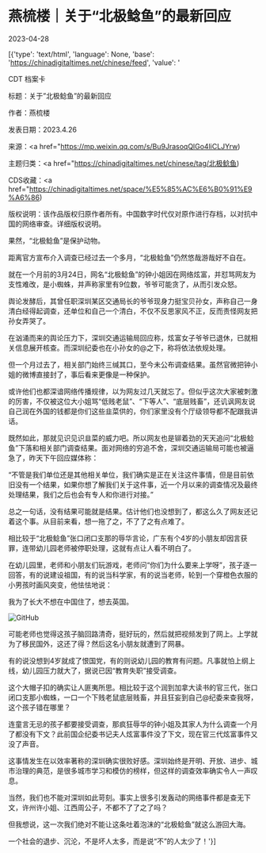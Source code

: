 # 燕梳楼｜关于“北极鲶鱼”的最新回应

2023-04-28

[{'type': 'text/html', 'language': None, 'base': 'https://chinadigitaltimes.net/chinese/feed', 'value': '

CDT 档案卡

标题：关于&#8221;北极鲶鱼&#8221;的最新回应

作者：燕梳楼

发表日期：2023.4.26

来源：<a href="https://mp.weixin.qq.com/s/Bu9JrasoqQlGo4liCLJYrw)

主题归类：<a href="https://chinadigitaltimes.net/chinese/tag/北极鲶鱼)

CDS收藏：<a href="https://chinadigitaltimes.net/space/%E5%85%AC%E6%B0%91%E9%A6%86)

版权说明：该作品版权归原作者所有。中国数字时代仅对原作进行存档，以对抗中国的网络审查。详细版权说明。





果然，“北极鲶鱼”是保护动物。

距离官方宣布介入调查已经过去一个多月，“北极鲶鱼”仍然悠哉游哉好不自在。

就在一个月前的3月24日，网名“北极鲶鱼”的钟小姐因在网络炫富，并怼骂网友为支性难改，是小蜘蛛，并声称家里有9位数，爷爷可能贪了，从而引发众怒。

舆论发酵后，其曾任职深圳某区交通局长的爷爷现身力挺宝贝孙女，声称自己一身清白经得起调查，还单位和自己一个清白，不仅不反思家风不正，反而责怪网友把孙女弄哭了。

在汹涌而来的舆论压力下，深圳交通运输局回应称，炫富女子爷爷已退休，已就相关信息展开核查。而深圳纪委也在小孙女的@之下，称将依法依规处理。

但一个月过去了，相关部门始终三缄其口，至今未公布调查结果。虽然官微把钟小姐的微博直接封了，事后看来更像是一种保护。

或许他们也都深谙网络传播规律，以为网友过几天就忘了。但似乎这次大家被刺激的厉害，不仅被这位大小姐骂“低贱老鼠”、“下等人”、“底层贱畜”，还讥讽网友说自己润在外国的钱都是你们这些韭菜供的，你们家里没有个厅级领导都不配跟我讲话。

既然如此，那就见识见识韭菜的威力吧。所以网友也是铆着劲的天天追问“北极鲶鱼”下落和相关部门调查结果。面对网络的穷追不舍，深圳交通运输局可能也被逼急了，昨天下午回应媒体称：

“不管是我们单位还是其他相关单位，我们确实是正在关注这件事情，但是目前依旧没有一个结果，如果你想了解我们关于这件事，近一个月以来的调查情况及最终处理结果，我们之后也会有专人和你进行对接。”

总之一句话，没有结果可能就是结果。估计他们也没想到了，都这么久了网友还记着这个事。从目前来看，想一拖了之，不了了之有点难了。

相比较于“北极鲶鱼”张口闭口支那的辱华言论，广东有个4岁的小朋友却因言获罪，连带幼儿园老师被停职处理，这就有点让人看不明白了。

在幼儿园里，老师和小朋友们玩游戏，老师问“你们为什么要来上学呀”，孩子逐一回答，有的说建设祖国，有的说当科学家，有的说当老师，轮到一个穿橙色衣服的小男孩时画风突变，他怯怯地说：

我为了长大不想在中国住了，想去英国。

![GitHub](https://mmbiz.qpic.cn/mmbiz_png/PHlNoyrg9XVAKqlTxHIbTbAM7jNMVEcAZWOhibnibhk5ypadyOqhbNFFuWfLu9koWaWOZRrM2uuBrNHYXjY4g1Zw/640)

可能老师也觉得这孩子脑回路清奇，挺好玩的，然后就把视频发到了网上。上学就为了移民国外，这还了得？然后这名小朋友就遭到了网暴。

有的说没想到4岁就成了恨国党，有的则说幼儿园的教育有问题。凡事就怕上纲上线，幼儿园压力就大了，据说已因“教育失职”接受调查。

这个大帽子扣的确实让人匪夷所思。相比较于这个润到加拿大读书的官三代，张口闭口支那小蜘蛛，一口一个下贱老鼠底层贱畜，并且狂妄到自己@纪委来查我呀，这个孩子错在哪里？

连童言无忌的孩子都要接受调查，那疯狂辱华的钟小姐及其家人为什么调查一个月了都没有下文？此前国企纪委书记夫人炫富事件没了下文，现在官三代炫富事件又没了声音。

这事情发生在以效率著称的深圳确实很败好感。深圳始终是开明、开放、进步、城市治理的典范，是很多城市学习和模仿的榜样，但这样的调查效率确实令人一声叹息。

当然，我们也不能对深圳如此苛刻。事实上很多引发轰动的网络事件都是查无下文，许州许小姐、江西周公子，不都不了了之了吗？

但我想说，这一次我们绝对不能让这条吐着泡沫的“北极鲶鱼”就这么游回大海。

一个社会的退步、沉沦，不是坏人太多，而是说“不”的人太少了！'}]